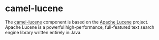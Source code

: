 # camel-lucene

The [camel-lucene](http://camel.apache.org/lucene.html) component is based on the [Apache Lucene](http://lucene.apache.org/) project. Apache Lucene is a powerful high-performance, full-featured text search engine library written entirely in Java.